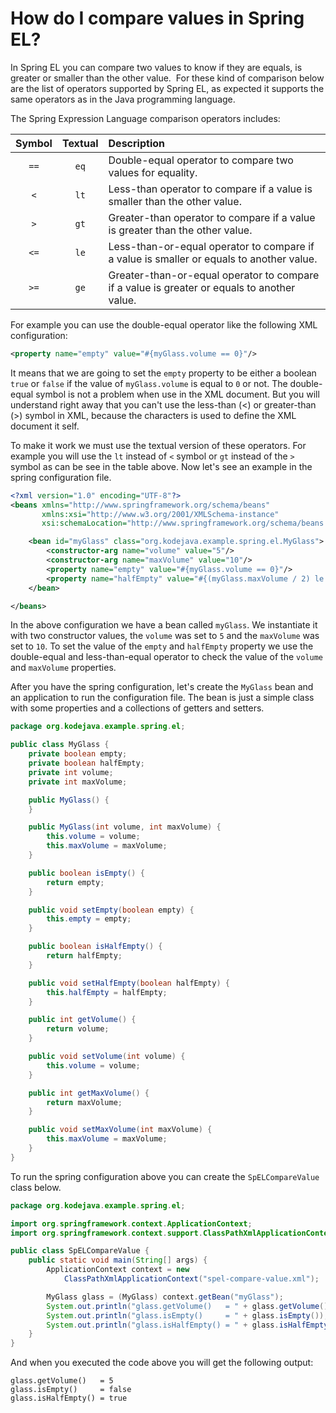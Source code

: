 # How do I compare values in Spring EL?

In Spring EL you can compare two values to know if they are equals, is greater or smaller than the other value.  For these kind of comparison below are the list of operators supported by Spring EL, as expected it supports the same operators as in the Java programming language.

The Spring Expression Language comparison operators includes:

| Symbol | Textual | Description |
|:---:|:---:|:---|
| `==` | `eq` | Double-equal operator to compare two values for equality. |
| `<` | `lt` | Less-than operator to compare if a value is smaller than the other value. |
| `>` | `gt` | Greater-than operator to compare if a value is greater than the other value. |
| `<=` | `le` | Less-than-or-equal operator to compare if a value is smaller or equals to another value. |
| `>=` | `ge` | Greater-than-or-equal operator to compare if a value is greater or equals to another value. |

For example you can use the double-equal operator like the following XML configuration:

```xml
<property name="empty" value="#{myGlass.volume == 0}"/>
```

It means that we are going to set the `empty` property to be either a boolean `true` or `false` if the value of `myGlass.volume` is equal to `0` or not. The double-equal symbol is not a problem when use in the XML document. But you will understand right away that you can't use the less-than (<) or greater-than (>) symbol in XML, because the characters is used to define the XML document it self.

To make it work we must use the textual version of these operators. For example you will use the `lt` instead of `<` symbol or `gt` instead of the `>` symbol as can be see in the table above. Now let's see an example in the spring configuration file.

```xml
<?xml version="1.0" encoding="UTF-8"?>
<beans xmlns="http://www.springframework.org/schema/beans"
       xmlns:xsi="http://www.w3.org/2001/XMLSchema-instance"
       xsi:schemaLocation="http://www.springframework.org/schema/beans http://www.springframework.org/schema/beans/spring-beans.xsd">

    <bean id="myGlass" class="org.kodejava.example.spring.el.MyGlass">
        <constructor-arg name="volume" value="5"/>
        <constructor-arg name="maxVolume" value="10"/>
        <property name="empty" value="#{myGlass.volume == 0}"/>
        <property name="halfEmpty" value="#{(myGlass.maxVolume / 2) le myGlass.volume}"/>
    </bean>

</beans>
```

In the above configuration we have a bean called `myGlass`. We instantiate it with two constructor values, the `volume` was set to `5` and the `maxVolume` was set to `10`. To set the value of the `empty` and `halfEmpty` property we use the double-equal and less-than-equal operator to check the value of the `volume` and `maxVolume` properties.

After you have the spring configuration, let's create the `MyGlass` bean and an application to run the configuration file. The bean is just a simple class with some properties and a collections of getters and setters.

```java
package org.kodejava.example.spring.el;

public class MyGlass {
    private boolean empty;
    private boolean halfEmpty;
    private int volume;
    private int maxVolume;

    public MyGlass() {
    }

    public MyGlass(int volume, int maxVolume) {
        this.volume = volume;
        this.maxVolume = maxVolume;
    }

    public boolean isEmpty() {
        return empty;
    }

    public void setEmpty(boolean empty) {
        this.empty = empty;
    }

    public boolean isHalfEmpty() {
        return halfEmpty;
    }

    public void setHalfEmpty(boolean halfEmpty) {
        this.halfEmpty = halfEmpty;
    }

    public int getVolume() {
        return volume;
    }

    public void setVolume(int volume) {
        this.volume = volume;
    }

    public int getMaxVolume() {
        return maxVolume;
    }

    public void setMaxVolume(int maxVolume) {
        this.maxVolume = maxVolume;
    }
}
```

To run the spring configuration above you can create the `SpELCompareValue` class below.

```java
package org.kodejava.example.spring.el;

import org.springframework.context.ApplicationContext;
import org.springframework.context.support.ClassPathXmlApplicationContext;

public class SpELCompareValue {
    public static void main(String[] args) {
        ApplicationContext context = new
            ClassPathXmlApplicationContext("spel-compare-value.xml");

        MyGlass glass = (MyGlass) context.getBean("myGlass");
        System.out.println("glass.getVolume()   = " + glass.getVolume());
        System.out.println("glass.isEmpty()     = " + glass.isEmpty());
        System.out.println("glass.isHalfEmpty() = " + glass.isHalfEmpty());
    }
}
```

And when you executed the code above you will get the following output:

```text
glass.getVolume()   = 5
glass.isEmpty()     = false
glass.isHalfEmpty() = true
```
